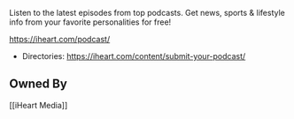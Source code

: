 Listen to the latest episodes from top podcasts. Get news, sports & lifestyle info from your favorite personalities for free!

https://iheart.com/podcast/
* Directories: https://iheart.com/content/submit-your-podcast/

## Owned By
[[iHeart Media]]

